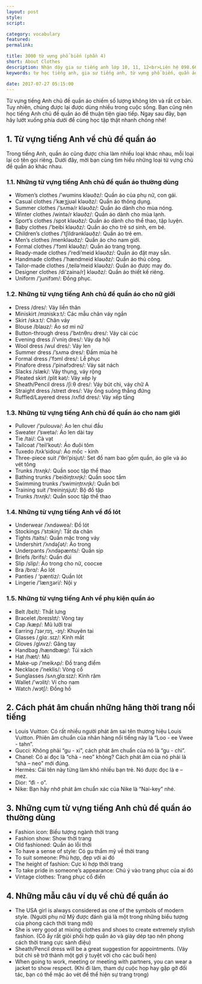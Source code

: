 ```yaml
---
layout: post
style:
script:

category: vocabulary
featured:
permalink:

title: 3000 từ vựng phổ biến (phần 4)
short: About Clothes
description: Nhận dậy gia sư tiếng anh lớp 10, 11, 12<br>Liên hệ 098.66.77.99.3<br>Anh Thịnh
keywords: tự học tiếng anh, gia sư tiếng anh, từ vựng phổ biến, quần áo, vocabulary, clothes

date: 2017-07-27 05:15:00
---
```


Từ vựng tiếng Anh chủ đề quần áo chiếm số lượng không lớn và rất cơ bản. Tuy nhiên, chúng được lại được dùng nhiều trong cuộc sống. Bạn cũng nên học tiếng Anh chủ đề quần áo để thuận tiện giao tiếp. Ngay sau đây, bạn hãy lướt xuống phía dưới để cùng học tập thật nhanh chóng nhé!

## 1. Từ vựng tiếng Anh về chủ đề quần áo

Trong tiếng Anh, quần áo cũng được chia làm nhiều loại khác nhau, mỗi loại lại có tên gọi riêng. Dưới đây, mời bạn cùng tìm hiểu những loại từ vựng chủ đề quần áo khác nhau.

### 1.1. Những từ vựng tiếng Anh chủ đề quần áo thường dùng

- Women’s clothes /’wʊmins kləʊðz/: Quần áo của phụ nữ, con gái.
- Casual clothes /’kæʒjʊəl kləʊðz/: Quần áo thông dụng.
- Summer clothes /’sʌmə/r kləʊðz/: Quần áo dành cho mùa nóng.
- Winter clothes /wintə/r kləʊðz/: Quần áo dành cho mùa lạnh.
- Sport’s clothes /spɔt kləʊðz/: Quần áo dành cho thể thao, tập luyện.
- Baby clothes /’beibi kləʊðz/: Quần áo cho trẻ sơ sinh, em bé.
- Children’s clothes /’t∫ildrənkləʊðz/: Quần áo trẻ em.
- Men’s clothes /menkləʊðz/: Quần áo cho nam giới.
- Formal clothes /’fɔml kləʊðz/: Quần áo trang trọng.
- Ready-made clothes /’redi’meid kləʊðz/: Quần áo đặt may sẵn.
- Handmade clothes /’hændmeid kləʊðz/: Quần áo thủ công.
- Tailor-made clothes /,teilə’meid kləʊðz/: Quần áo được may đo.
- Designer clothes /di’zainə/r] kləʊðz/: Quần áo thiết kế riêng.
- Uniform /’junifɔm/: Đồng phục.

### 1.2. Những từ vựng tiếng Anh chủ đề quần áo cho nữ giới

- Dress /dres/: Váy liền thân
- Miniskirt /mɪniskɜːt/: Các mẫu chân váy ngắn
- Skirt /skɜːt/: Chân váy
- Blouse /blaʊz/: Áo sơ mi nữ
- Button-through dress /’bʌtnθru dres/: Váy cài cúc
- Evening dress /i’vniη dres/: Váy dạ hội
- Wool dress /wul dres/: Váy len
- Summer dress /’sʌmə dres/: Đầm mùa hè
- Formal dress /’fɔml dres/: Lễ phục
- Pinafore dress /’pinəfɔdres/: Váy sát nách
- Slacks /slæk/: Váy thụng, váy rộng
- Pleated skirt /plit kət/: Váy xếp ly
- Sheath/Pencil dress /ʃiːθ dres/: Váy bút chì, váy chữ A
- Straight dress /streɪt dres/: Váy ống suông thẳng đứng
- Ruffled/Layered dress /rʌfld dres/: Váy xếp tầng

### 1.3. Những từ vựng tiếng Anh chủ đề quần áo cho nam giới

- Pullover /’pulouvə/: Áo len chui đầu
- Sweater /’swetə/: Áo len dài tay
- Tie /tai/: Cà vạt
- Tailcoat /’teil’kout/: Áo đuôi tôm
- Tuxedo /tʌk’sidou/: Áo mốc - kinh
- Three-piece suit /’θri’pisjut/: Set đồ nam bao gồm quần, áo gile và áo vét tông
- Trunks /trʌηk/: Quần sooc tập thể thao
- Bathing trunks /’beiðiηtrʌηk/: Quần sooc tắm
- Swimming trunks /’swimiηtrʌηk/: Quần bơi
- Training suit /’treiniηsjut/: Bộ đồ tập
- Trunks /trʌηk/: Quần sooc tập thể thao

### 1.4. Những từ vựng tiếng Anh về đồ lót

- Underwear /’ʌndəweə/: Đồ lót
- Stockings /’stɔkiη/: Tất da chân
- Tights /taits/: Quần mặc trong váy
- Undershirt /’ʌndə∫ət/: Áo trong
- Underpants /’ʌndəpænts/: Quần sịp
- Briefs /brifs/: Quần đùi
- Slip /slip/: Áo trong cho nữ, coocxe
- Bra /brɑ/: Áo lót
- Panties / ‘pæntiz/: Quần lót
- Lingerie /’lænʒəri/: Nội y

### 1.5. Những từ vựng tiếng Anh về phụ kiện quần áo

- Belt /bɛlt/: Thắt lưng
- Bracelet /breɪslɪt/: Vòng tay
- Cap /kæp/: Mũ lưỡi trai
- Earring /ˈɪərˌrɪŋ, -ɪŋ/: Khuyên tai
- Glasses /ˌɡlɑː.sɪz/: Kính mắt
- Gloves /glʌvz/: Găng tay
- Handbag /hændbæg/: Túi xách
- Hat /hæt/: Mũ
- Make-up /’meikʌp/: Đồ trang điểm
- Necklace /’neklis/: Vòng cổ
- Sunglasses /sʌnˌglɑːsɪz/: Kính râm
- Wallet /’wɔlit/: Ví cho nam
- Watch /wɔtʃ/: Đồng hồ

## 2. Cách phát âm chuẩn những hãng thời trang nổi tiếng

- Louis Vuitton: Có rất nhiều người phát âm sai tên thương hiệu Louis Vuitton. Phiên âm chuẩn của nhãn hàng nổi tiếng này là “Loo - ee Vwee - tahn”.
- Gucci: Không phải “gu - xi”, cách phát âm chuẩn của nó là “gu - chì”.
- Chanel: Có ai đọc là “chà - neo” không? Cách phát âm của nó phải là “shà – neo” mới đúng.
- Hermès: Cái tên này từng làm khó nhiều bạn trẻ. Nó được đọc là e – mez.
- Dior: “đì - o”.
- Nike: Bạn hãy nhớ phát âm chuẩn xác của Nike là “Nai-key” nhé.

## 3. Những cụm từ vựng tiếng Anh chủ đề quần áo thường dùng

- Fashion icon: Biểu tượng ngành thời trang
- Fashion show: Show thời trang
- Old fashioned: Quần áo lỗi thời
- To have a sense of style: Có gu thẩm mỹ về thời trang
- To suit someone: Phù hợp, đẹp với ai đó
- The height of fashion: Cực kì hợp thời trang
- To take pride in someone’s appearance: Chú ý vào trang phục của ai đó
- Vintage clothes: Trang phục cổ điển

## 4. Những mẫu câu ví dụ về chủ đề quần áo

- The USA girl is always considered as one of the symbols of modern style. (Người phụ nữ Mỹ được đánh giá là một trong những biểu tượng của phong cách thời trang mới)
- She is very good at mixing clothes and shoes to create extremely stylish fashion. (Cô ấy rất giỏi phối hợp quần áo và giày dép tạo nên phong cách thời trang cực sành điệu)
- Sheath/Pencil dress will be a great suggestion for appointments. (Váy bút chì sẽ trở thành một gợi ý tuyệt vời cho các buổi hẹn)
- When going to work, meeting or meeting with partners, you can wear a jacket to show respect. (Khi đi làm, tham dự cuộc họp hay gặp gỡ đối tác, bạn có thể mặc áo vét để thể hiện sự trang trọng)

